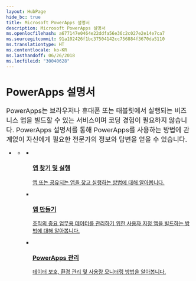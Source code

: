 ```yaml
---
layout: HubPage
hide_bc: true
title: Microsoft PowerApps 설명서
description: Microsoft PowerApps 설명서
ms.openlocfilehash: a677147e0464e22ddfa56e36c2c027e2e14e7ca7
ms.sourcegitcommit: 91a102426f1bc37504142cc756884f3670da5110
ms.translationtype: HT
ms.contentlocale: ko-KR
ms.lasthandoff: 06/26/2018
ms.locfileid: "30040628"
---
```

<div id="main" class="v2">
    <div class="container">
        <h1>PowerApps 설명서</h1>
        <p style="font-size: 1.12rem;margin-bottom: 1rem;">PowerApps는 브라우저나 휴대폰 또는 태블릿에서 실행되는 비즈니스 앱을 빌드할 수 있는 서비스이며 코딩 경험이 필요하지 않습니다. PowerApps 설명서를 통해 PowerApps를 사용하는 방법에 관계없이 자신에게 필요한 전문가의 정보와 답변을 얻을 수 있습니다.</p>
        <ul class="pivots">
            <li>
                <a href="#home"></a>
                <ul id="home">
                    <li>
                        <a href="#home-all"></a>
                        <ul id="home-all" class="cardsM cols cols3">
                            <li>
                                <a href="./user/index.md">
                                    <div class="cardSize">
                                        <div class="cardPadding">
                                            <div class="card">
                                                <div class="cardImageOuter">
                                                    <div class="cardImage">
                                                        <img src="media/index/user.svg" alt="" />
                                                    </div>
                                                </div>
                                                <div class="cardText">
                                                    <h3>앱 찾기 및 실행</h3>
                                                    <p>앱 또는 공유되는 앱을 찾고 실행하는 방법에 대해 알아봅니다.</p>
                                                </div>
                                            </div>
                                        </div>
                                    </div>
                                </a>
                            </li>
                            <li>
                                <a href="./maker/index.md">
                                    <div class="cardSize">
                                        <div class="cardPadding">
                                            <div class="card">
                                                <div class="cardImageOuter">
                                                    <div class="cardImage">
                                                        <img src="media/index/maker.svg" alt="" />
                                                    </div>
                                                </div>
                                                <div class="cardText">
                                                    <h3>앱 만들기</h3>
                                                    <p>조직의 중요 업무용 데이터를 관리하기 위한 사용자 지정 앱을 빌드하는 방법에 대해 알아봅니다.</p>
                                                </div>
                                            </div>
                                        </div>
                                    </div>
                                </a>
                            </li>
                            <li>
                                <a href="./administrator/index.md">
                                    <div class="cardSize">
                                        <div class="cardPadding">
                                            <div class="card">
                                                <div class="cardImageOuter">
                                                    <div class="cardImage">
                                                        <img src="media/index/admin.svg" alt="" />
                                                    </div>
                                                </div>
                                                <div class="cardText">
                                                    <h3>PowerApps 관리</h3>
                                                    <p>데이터 보호, 환경 관리 및 사용량 모니터링 방법을 알아봅니다.</p>
                                                </div>
                                            </div>
                                        </div>
                                    </div>
                                </a>
                            </li>
                        </ul>
                    </li>
                </ul>
            </li>
        </ul>
    </div>
</div>